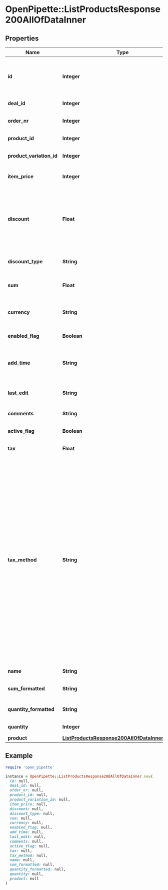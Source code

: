 # OpenPipette::ListProductsResponse200AllOfDataInner

## Properties

| Name | Type | Description | Notes |
| ---- | ---- | ----------- | ----- |
| **id** | **Integer** | The ID of the deal-product (the ID of the product attached to the deal) | [optional] |
| **deal_id** | **Integer** | The ID of the deal | [optional] |
| **order_nr** | **Integer** | The order number of the product | [optional] |
| **product_id** | **Integer** | The ID of the product | [optional] |
| **product_variation_id** | **Integer** | The ID of the product variation | [optional] |
| **item_price** | **Integer** | The price value of the product | [optional] |
| **discount** | **Float** | The value of the discount. The &#x60;discount_type&#x60; field can be used to specify whether the value is an amount or a percentage | [optional][default to 0] |
| **discount_type** | **String** | The type of the discount&#39;s value | [optional][default to &#39;percentage&#39;] |
| **sum** | **Float** | The sum of all the products attached to the deal | [optional] |
| **currency** | **String** | The currency associated with the deal product | [optional] |
| **enabled_flag** | **Boolean** | Whether the product is enabled or not | [optional] |
| **add_time** | **String** | The date and time when the product was added to the deal | [optional] |
| **last_edit** | **String** | The date and time when the deal product was last edited | [optional] |
| **comments** | **String** | The comments of the product | [optional] |
| **active_flag** | **Boolean** | Whether the product is active or not | [optional] |
| **tax** | **Float** | The product tax | [optional] |
| **tax_method** | **String** | The tax option to be applied to the products. When using &#x60;inclusive&#x60;, the tax percentage will already be included in the price. When using &#x60;exclusive&#x60;, the tax will not be included in the price. When using &#x60;none&#x60;, no tax will be added. Use the &#x60;tax&#x60; field for defining the tax percentage amount. By default, the user setting value for tax options will be used. Changing this in one product affects the rest of the products attached to the deal | [optional] |
| **name** | **String** | The product name | [optional] |
| **sum_formatted** | **String** | The formatted sum of the product | [optional] |
| **quantity_formatted** | **String** | The formatted quantity of the product | [optional] |
| **quantity** | **Integer** | The quantity of the product | [optional] |
| **product** | [**ListProductsResponse200AllOfDataInnerProduct**](ListProductsResponse200AllOfDataInnerProduct.md) |  | [optional] |

## Example

```ruby
require 'open_pipette'

instance = OpenPipette::ListProductsResponse200AllOfDataInner.new(
  id: null,
  deal_id: null,
  order_nr: null,
  product_id: null,
  product_variation_id: null,
  item_price: null,
  discount: null,
  discount_type: null,
  sum: null,
  currency: null,
  enabled_flag: null,
  add_time: null,
  last_edit: null,
  comments: null,
  active_flag: null,
  tax: null,
  tax_method: null,
  name: null,
  sum_formatted: null,
  quantity_formatted: null,
  quantity: null,
  product: null
)
```

